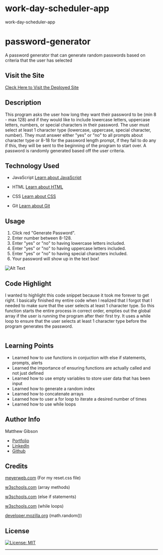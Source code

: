 # work-day-scheduler-app

work-day-scheduler-app

# password-generator

A password generator that can generate random passwords based on criteria that the user has selected

## Visit the Site

[Cleck Here to Visit the Deployed Site](https://ohsweetwampum.github.io/password-generator/)

## Description

This program asks the user how long they want their password to be (min 8 - max 128) and if they would like to include lowercase letters, uppercase letters, numbers, or special characters in their password. The user must select at least 1 character type (lowercase, uppercase, special character, number). They must answer either "yes" or "no" to all prompts about character type or 8-18 for the password length prompt, if they fail to do any if this, they will be sent to the beginning of the program to start over. A password is randomly generated based off the user criteria.

## Technology Used

- JavaScript
  [Learn about JavaScript](https://developer.mozilla.org/en-US/docs/Web/JavaScript)

- HTML
  [Learn about HTML](https://developer.mozilla.org/en-US/docs/Web/HTML)

- CSS
  [Learn about CSS](https://developer.mozilla.org/en-US/docs/Web/CSS)

- Git
  [Learn about Git](https://git-scm.com/)

## Usage

1. Click red "Generate Password".
2. Enter number between 8-128.
3. Enter "yes" or "no" to having lowercase letters included.
4. Enter "yes" or "no" to having uppercase letters included.
5. Enter "yes" or "no" to having special characters included.
6. Your password will show up in the text box!

![Alt Text](./assests/gifs/Password-App-Demo.gif)

## Code Highlight

I wanted to highlight this code snippet because it took me forever to get right. I basically finished my entire code when I realized that I forgot that I needed to make sure that the user selects at least 1 character type. So this function starts the entire process in correct order, empties out the global array if the user is running the program after their first try. It uses a while loop to ensure that the user selects at least 1 character type before the program generates the password.

```JavaScript


```

## Learning Points

- Learned how to use functions in conjuction with else if statements, prompts, alerts
- Learned the importance of ensuring functions are actually called and not just defined
- Learned how to use empty variables to store user data that has been input
- Learned how to generate a random index
- Learned how to concatenate arrays
- Learned how to user a for loop to iterate a desired number of times
- Learned how to use while loops

## Author Info

Matthew Gibson

- [Portfolio](https://github.com/ohSweetWampum)
- [LinkedIn](https://www.linkedin.com/in/matthew-gibson-6b9b12237/)
- [Github](https://github.com/ohSweetWampum)

## Credits

[meyerweb.com](https://meyerweb.com/eric/tools/css/reset/)
(For my reset.css file)

[w3schools.com](https://www.w3schools.com/js/js_array_methods.asp)
(array methods)

[w3schools.com](https://www.w3schools.com/js/js_if_else.asp)
(else if statements)

[w3schools.com](https://www.w3schools.com/js/js_loop_while.asp)
(while loops)

[developer.mozilla.org](https://developer.mozilla.org/en-US/docs/Web/JavaScript/Reference/Global_Objects/Math/random)
(math.random())

## License

[![License: MIT](https://img.shields.io/badge/License-MIT-yellow.svg)](https://opensource.org/licenses/MIT)

---

```

```

